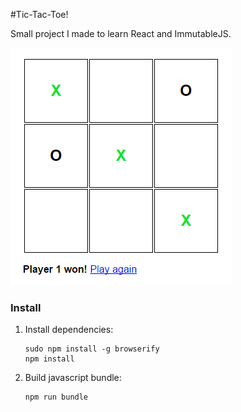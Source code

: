 #Tic-Tac-Toe!

Small project I made to learn React and ImmutableJS.

![Screenshot](https://raw.githubusercontent.com/nikitasfrs/tictactoe-react/screenshots/screen1.png?raw=true)

### Install

1. Install dependencies:
    ```
    sudo npm install -g browserify
    npm install
    ```

2. Build javascript bundle:
    ```
    npm run bundle
    ```
